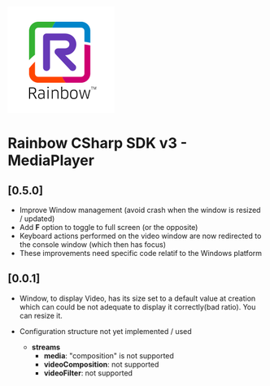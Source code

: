 ![Rainbow](./../../../logo_rainbow.png)

# Rainbow CSharp SDK v3 - MediaPlayer

##  [0.5.0]
- Improve Window management (avoid crash when the window is resized / updated)
- Add **F** option to toggle to full screen (or the opposite)
- Keyboard actions performed on the video window are now redirected to the console window (which then has focus)
- These improvements need specific code relatif to the Windows platform

##  [0.0.1]
- Window, to display Video, has its size set to a default value at creation which can could be not adequate to display it correctly(bad ratio). You can resize it.

- Configuration structure not yet implemented / used
    - **streams**
        - **media**: "composition" is not supported
        - **videoComposition**: not supported
        - **videoFilter**: not supported
